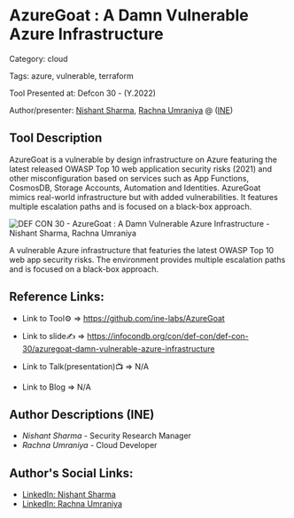 # AzureGoat : A Damn Vulnerable Azure Infrastructure

Category: cloud

Tags: azure, vulnerable, terraform

Tool Presented at: Defcon 30 - (Y.2022)

Author/presenter: [Nishant Sharma](#), [Rachna Umraniya](#) @ ([INE](https://ine.com/))

## Tool Description

AzureGoat is a vulnerable by design infrastructure on Azure featuring the latest released OWASP Top 10 web application security risks (2021) and other misconfiguration based on services such as App Functions, CosmosDB, Storage Accounts, Automation and Identities. AzureGoat mimics real-world infrastructure but with added vulnerabilities. It features multiple escalation paths and is focused on a black-box approach.

![DEF CON 30 - AzureGoat : A Damn Vulnerable Azure Infrastructure - Nishant Sharma, Rachna Umraniya](https://user-images.githubusercontent.com/25884689/183740998-da6f7ae7-2df0-4557-a6f5-2f0040ebe0dc.png)

A vulnerable Azure infrastructure that featuries the latest OWASP Top 10 web app security risks. The environment provides multiple escalation paths and is focused on a black-box approach.

## Reference Links:

- Link to Tool⚙️ => https://github.com/ine-labs/AzureGoat

- Link to slide✍️ => https://infocondb.org/con/def-con/def-con-30/azuregoat-damn-vulnerable-azure-infrastructure

- Link to Talk(presentation)📺 => N/A

- Link to Blog => N/A

## Author Descriptions (INE)

- _Nishant Sharma_ - Security Research Manager
- _Rachna Umraniya_ - Cloud Developer

## Author's Social Links:

- [LinkedIn: Nishant Sharma](https://www.linkedin.com/in/nishantsharmax)
- [LinkedIn: Rachna Umraniya](https://www.linkedin.com/in/rachnaumaraniya)
